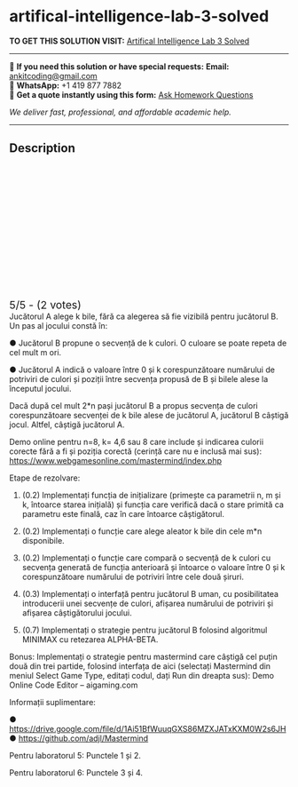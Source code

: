 # artifical-intelligence-lab-3-solved
**TO GET THIS SOLUTION VISIT:** [Artifical Intelligence Lab 3 Solved](https://www.ankitcodinghub.com/product/artifical-intelligence-laborator-5-si-6-teoria-jocurilor-solved/)


---

📩 **If you need this solution or have special requests:** **Email:** ankitcoding@gmail.com  
📱 **WhatsApp:** +1 419 877 7882  
📄 **Get a quote instantly using this form:** [Ask Homework Questions](https://www.ankitcodinghub.com/services/ask-homework-questions/)

*We deliver fast, professional, and affordable academic help.*

---

<h2>Description</h2>



<div class="kk-star-ratings kksr-auto kksr-align-center kksr-valign-top" data-payload="{&quot;align&quot;:&quot;center&quot;,&quot;id&quot;:&quot;117642&quot;,&quot;slug&quot;:&quot;default&quot;,&quot;valign&quot;:&quot;top&quot;,&quot;ignore&quot;:&quot;&quot;,&quot;reference&quot;:&quot;auto&quot;,&quot;class&quot;:&quot;&quot;,&quot;count&quot;:&quot;2&quot;,&quot;legendonly&quot;:&quot;&quot;,&quot;readonly&quot;:&quot;&quot;,&quot;score&quot;:&quot;5&quot;,&quot;starsonly&quot;:&quot;&quot;,&quot;best&quot;:&quot;5&quot;,&quot;gap&quot;:&quot;4&quot;,&quot;greet&quot;:&quot;Rate this product&quot;,&quot;legend&quot;:&quot;5\/5 - (2 votes)&quot;,&quot;size&quot;:&quot;24&quot;,&quot;title&quot;:&quot;Artifical Intelligence  Lab 3 Solved&quot;,&quot;width&quot;:&quot;138&quot;,&quot;_legend&quot;:&quot;{score}\/{best} - ({count} {votes})&quot;,&quot;font_factor&quot;:&quot;1.25&quot;}">

<div class="kksr-stars">

<div class="kksr-stars-inactive">
            <div class="kksr-star" data-star="1" style="padding-right: 4px">


<div class="kksr-icon" style="width: 24px; height: 24px;"></div>
        </div>
            <div class="kksr-star" data-star="2" style="padding-right: 4px">


<div class="kksr-icon" style="width: 24px; height: 24px;"></div>
        </div>
            <div class="kksr-star" data-star="3" style="padding-right: 4px">


<div class="kksr-icon" style="width: 24px; height: 24px;"></div>
        </div>
            <div class="kksr-star" data-star="4" style="padding-right: 4px">


<div class="kksr-icon" style="width: 24px; height: 24px;"></div>
        </div>
            <div class="kksr-star" data-star="5" style="padding-right: 4px">


<div class="kksr-icon" style="width: 24px; height: 24px;"></div>
        </div>
    </div>

<div class="kksr-stars-active" style="width: 138px;">
            <div class="kksr-star" style="padding-right: 4px">


<div class="kksr-icon" style="width: 24px; height: 24px;"></div>
        </div>
            <div class="kksr-star" style="padding-right: 4px">


<div class="kksr-icon" style="width: 24px; height: 24px;"></div>
        </div>
            <div class="kksr-star" style="padding-right: 4px">


<div class="kksr-icon" style="width: 24px; height: 24px;"></div>
        </div>
            <div class="kksr-star" style="padding-right: 4px">


<div class="kksr-icon" style="width: 24px; height: 24px;"></div>
        </div>
            <div class="kksr-star" style="padding-right: 4px">


<div class="kksr-icon" style="width: 24px; height: 24px;"></div>
        </div>
    </div>
</div>


<div class="kksr-legend" style="font-size: 19.2px;">
            5/5 - (2 votes)    </div>
    </div>
Jucătorul A alege k bile, fără ca alegerea să fie vizibilă pentru jucătorul B. Un pas al jocului constă în:

● Jucătorul B propune o secvență de k culori. O culoare se poate repeta de cel mult m ori.

● Jucătorul A indică o valoare între 0 și k corespunzătoare numărului de potriviri de culori și poziții între secvența propusă de B și bilele alese la începutul jocului.

Dacă după cel mult 2*n pași jucătorul B a propus secvența de culori corespunzătoare secvenței de k bile alese de jucătorul A, jucătorul B câștigă jocul. Altfel, câștigă jucătorul A.

Demo online pentru n=8, k= 4,6 sau 8 care include și indicarea culorii corecte fără a fi și poziția corectă (cerință care nu e inclusă mai sus): https://www.webgamesonline.com/mastermind/index.php

Etape de rezolvare:

1. (0.2) Implementați funcția de inițializare (primește ca parametrii n, m și k, întoarce starea inițială) și funcția care verifică dacă o stare primită ca parametru este finală, caz în care întoarce câștigătorul.

2. (0.2) Implementați o funcție care alege aleator k bile din cele m*n disponibile.

3. (0.2) Implementați o funcție care compară o secvență de k culori cu secvența generată de funcția anterioară și întoarce o valoare între 0 și k corespunzătoare numărului de potriviri între cele două șiruri.

4. (0.3) Implementați o interfață pentru jucătorul B uman, cu posibilitatea introducerii unei secvențe de culori, afișarea numărului de potriviri și afișarea câștigătorului jocului.

5. (0.7) Implementați o strategie pentru jucătorul B folosind algoritmul MINIMAX cu retezarea ALPHA-BETA.

Bonus: Implementați o strategie pentru mastermind care câștigă cel puțin două din trei partide, folosind interfața de aici (selectați Mastermind din meniul Select Game Type, editați codul, dați Run din dreapta sus): Demo Online Code Editor – aigaming.com

Informații suplimentare:

● https://drive.google.com/file/d/1Ai51BfWuuqGXS86MZXJATxKXM0W2s6JH ● https://github.com/adjl/Mastermind

Pentru laboratorul 5: Punctele 1 și 2.

Pentru laboratorul 6: Punctele 3 și 4.
